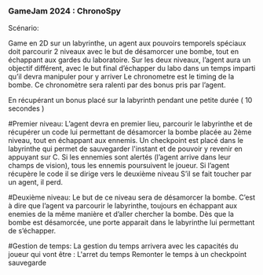 ### GameJam 2024 : ChronoSpy

Scénario:

Game en 2D sur un labyrinthe, un agent aux pouvoirs temporels spéciaux doit parcourir 2 niveaux avec le but de désamorcer une bombe, tout en échappant aux gardes du laboratoire. Sur les deux niveaux, l’agent aura un objectif différent, avec le but final d’échapper du labo dans un temps imparti qu’il devra manipuler pour y arriver
Le chronometre est le timing de la bombe. Ce chronomètre sera ralenti par des bonus pris par l’agent.

En récupérant un bonus placé sur la labyrinth pendant une petite durée ( 10 secondes )

#Premier niveau:
L’agent devra en premier lieu, parcourir le labyrinthe et de récupérer un code lui permettant de désamorcer la bombe placée au 2ème niveau, tout en échappant aux ennemis.
Un checkpoint est placé dans le labyrinthe qui permet de sauvegarder l'instant et de pouvoir y revenir en appuyant sur C.
Si les ennemies sont alertés (l’agent arrive dans leur champs de vision), tous les ennemis poursuivent le joueur.
Si l’agent récupère le code il se dirige vers le deuxième niveau
S’il se fait toucher par un agent, il perd.


#Deuxième niveau:
Le but de ce niveau sera de désamorcer la bombe. C’est à dire que l’agent va parcourir le labyrinthe, toujours en échappant aux enemies de la même manière et d’aller chercher la bombe.
Dès que la bombe est désamorcée, une porte apparait dans le labyrinthe lui permettant de s’échapper.


#Gestion de temps:
La gestion du temps arrivera avec les capacités du joueur qui vont être :
L'arret du temps
Remonter le temps à un checkpoint sauvegarde
